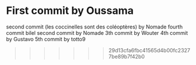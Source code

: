 # First commit by Oussama
second commit (les coccinelles sont des coléoptères) by Nomade
fourth commit bilel
second commit by Nomade
3th commit by Wouter
4th commit by Gustavo
5th commit by totto9
>>>>>>> 29d13cfa6fbc41565d4b00fc23277be89b7f42b0
